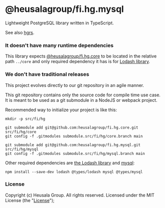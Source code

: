 # @heusalagroup/fi.hg.mysql

Lightweight PostgreSQL library written in TypeScript.

See also [hgrs](https://github.com/heusalagroup/hgrs).

### It doesn't have many runtime dependencies

This library expects [@heusalagroup/fi.hg.core](https://github.com/heusalagroup/fi.hg.core) to be located 
in the relative path `../core` and only required dependency it has is for [Lodash 
library](https://lodash.com/).

### We don't have traditional releases

This project evolves directly to our git repository in an agile manner.

This git repository contains only the source code for compile time use case. It is meant to be used 
as a git submodule in a NodeJS or webpack project.

Recommended way to initialize your project is like this:

```
mkdir -p src/fi/hg

git submodule add git@github.com:heusalagroup/fi.hg.core.git src/fi/hg/core
git config -f .gitmodules submodule.src/fi/hg/core.branch main

git submodule add git@github.com:heusalagroup/fi.hg.mysql.git src/fi/hg/mysql
git config -f .gitmodules submodule.src/fi/hg/mysql.branch main
```

Other required dependencies are [the Lodash library](https://lodash.com/) and [mysql](https://github.com/mysqljs/mysql):

```
npm install --save-dev lodash @types/lodash mysql @types/mysql
```

### License

Copyright (c) Heusala Group. All rights reserved. Licensed under the MIT License (the "[License](./LICENSE)");
